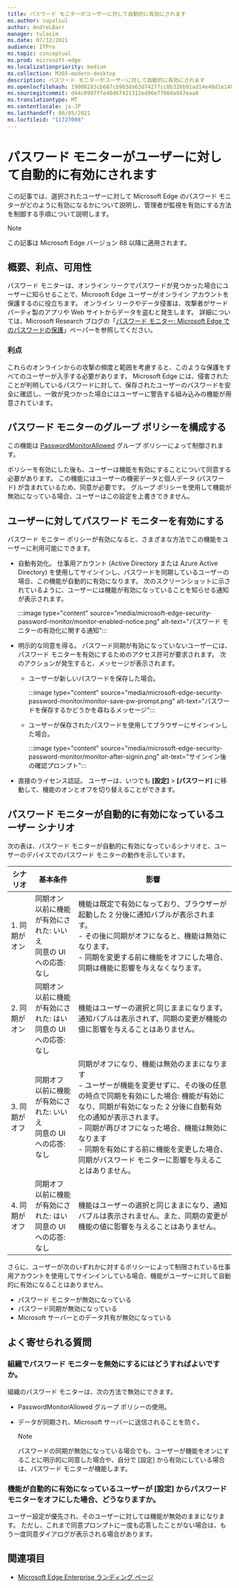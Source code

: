 ```yaml
---
title: パスワード モニターがユーザーに対して自動的に有効にされます
ms.author: supalsul
author: AndreLBarr
manager: tulasim
ms.date: 07/12/2021
audience: ITPro
ms.topic: conceptual
ms.prod: microsoft-edge
ms.localizationpriority: medium
ms.collection: M365-modern-desktop
description: パスワード モニターがユーザーに対して自動的に有効にされます
ms.openlocfilehash: 19008283cb687cb903da63d74277cc0b326b91ad14e48d1e14861d765d61479a
ms.sourcegitcommit: d44c0997ffe40d67421312ed96e7766da947eaa0
ms.translationtype: MT
ms.contentlocale: ja-JP
ms.lasthandoff: 08/05/2021
ms.locfileid: "11727098"
---
```

# <a name="password-monitor-auto-enabled-for-users"></a>パスワード モニターがユーザーに対して自動的に有効にされます

この記事では、選択されたユーザーに対して Microsoft Edge のパスワード モニターがどのように有効になるかについて説明し、管理者が監視を有効にする方法を制御する手順について説明します。

> [!NOTE]
> この記事は Microsoft Edge バージョン 88 以降に適用されます。

## <a name="introduction-benefits-and-availability"></a>概要、利点、可用性

パスワード モニターは、オンライン リークでパスワードが見つかった場合にユーザーに知らせることで、Microsoft Edge ユーザーがオンライン アカウントを保護するのに役立ちます。 オンライン リークやデータ侵害は、攻撃者がサード パーティ製のアプリや Web サイトからデータを盗むと発生します。 詳細については、Microsoft Research ブログの「[パスワード モニター: Microsoft Edge でのパスワードの保護](https://www.microsoft.com/research/blog/password-monitor-safeguarding-passwords-in-microsoft-edge/)」ペーパーを参照してください。

### <a name="benefits"></a>利点

これらのオンラインからの攻撃の頻度と範囲を考慮すると、このような保護をすべてのユーザーが入手する必要があります。 Microsoft Edge には、侵害されたことが判明しているパスワードに対して、保存されたユーザーのパスワードを安全に確認し、一致が見つかった場合にはユーザーに警告する組み込みの機能が用意されています。  

## <a name="configure-group-policy-for-password-monitor"></a>パスワード モニターのグループ ポリシーを構成する

この機能は [PasswordMonitorAllowed](./microsoft-edge-policies.md#passwordmonitorallowed) グループ ポリシーによって制御されます。

ポリシーを有効にした後も、ユーザーは機能を有効にすることについて同意する必要があります。 この機能にはユーザーの機密データと個人データ (パスワード) が含まれているため、同意が必要です。 グループ ポリシーを使用して機能が無効になっている場合、ユーザーはこの設定を上書きできません。  

## <a name="enabling-password-monitor-for-users"></a>ユーザーに対してパスワード モニターを有効にする

パスワード モニター ポリシーが有効になると、さまざまな方法でこの機能をユーザーに利用可能にできます。

- 自動有効化。 仕事用アカウント (Active Directory または Azure Active Directory) を使用してサインインし、パスワードを同期しているユーザーの場合、この機能が自動的に有効になります。 次のスクリーンショットに示されているように、ユーザーには機能が有効になっていることを知らせる通知が表示されます。

  :::image type="content" source="media/microsoft-edge-security-password-monitor/monitor-enabled-notice.png" alt-text="パスワード モニターの有効化に関する通知":::

-  明示的な同意を得る。 パスワード同期が有効になっていないユーザーには、パスワード モニターを有効にするためのアクセス許可が要求されます。 次のアクションが発生すると、メッセージが表示されます。
   - ユーザーが新しいパスワードを保存した場合。
 
     :::image type="content" source="media/microsoft-edge-security-password-monitor/monitor-save-pw-prompt.png" alt-text="パスワードを保存するかどうかを尋ねるメッセージ":::

   - ユーザーが保存されたパスワードを使用してブラウザーにサインインした場合。
  
     :::image type="content" source="media/microsoft-edge-security-password-monitor/monitor-after-signin.png" alt-text="サインイン後の確認プロンプト":::
   
- 直接のライセンス認証。 ユーザーは、いつでも **[設定]** > **[パスワード]** に移動して、機能のオンとオフを切り替えることができます。

## <a name="user-scenarios-with-password-monitor-auto-enabled"></a>パスワード モニターが自動的に有効になっているユーザー シナリオ

次の表は、パスワード モニターが自動的に有効になっているシナリオと、ユーザーのデバイスでのパスワード モニターの動作を示しています。

| シナリオ | 基本条件 | 影響 |
|--|--|--|
| 1. 同期がオン | 同期オン<br>以前に機能が有効にされた: いいえ<br>同意の UI への応答: なし | 機能は既定で有効になっており、ブラウザーが起動した 2 分後に通知バブルが表示されます。<br>- その後に同期がオフになると、機能は無効になります。<br>- 同期を変更する前に機能をオフにした場合、同期は機能に影響を与えなくなります。   |
| 2. 同期がオン | 同期オン<br>以前に機能が有効にされた: はい<br>同意の UI への応答: なし | 機能はユーザーの選択と同じままになります。  通知バブルは表示されず、同期の変更が機能の値に影響を与えることはありません。|
| 3. 同期がオフ | 同期オフ<br>以前に機能が有効にされた: いいえ<br>同意の UI への応答: なし | 同期がオフになり、機能は無効のままになります<br>- ユーザーが機能を変更せずに、その後の任意の時点で同期を有効にした場合: 機能が有効になり、同期が有効になった 2 分後に自動有効化の通知が表示されます。 <br> - 同期が再びオフになった場合、機能は無効になります <br>- 同期を有効にする前に機能を変更した場合、同期がパスワード モニターに影響を与えることはありません。  |  
| 4. 同期がオフ | 同期オフ<br>以前に機能が有効にされた: はい<br>同意の UI への応答: なし | 機能はユーザーの選択と同じままになり、通知バブルは表示されません。また、同期の変更が機能の値に影響を与えることはありません。  |

さらに、ユーザーが次のいずれかに対するポリシーによって制限されている仕事用アカウントを使用してサインインしている場合、機能がユーザーに対して自動的に有効になることはありません。

- パスワード モニターが無効になっている  
- パスワード同期が無効になっている
- Microsoft サーバーとのデータ共有が無効になっている

## <a name="frequently-asked-questions"></a>よく寄せられる質問

### <a name="how-can-password-monitor-be-disabled-for-my-organization"></a>組織でパスワード モニターを無効にするにはどうすればよいですか。

組織のパスワード モニターは、次の方法で無効にできます。
- PasswordMonitorAllowed グループ ポリシーの使用。
- データが同期され、Microsoft サーバーに送信されることを防ぐ。

  > [!NOTE]
  > パスワードの同期が無効になっている場合でも、ユーザーが機能をオンにすることに明示的に同意した場合や、自分で [設定] から有効にしている場合は、パスワード モニターが機能します。

### <a name="what-happens-if-a-user-for-whom-the-feature-has-been-auto-enabled-turns-password-monitor-off-via-settings"></a>機能が自動的に有効になっているユーザーが [設定] からパスワード モニターをオフにした場合、どうなりますか。

ユーザー設定が優先され、そのユーザーに対しては機能が無効のままになります。 ただし、これまで同意プロンプトに一度も応答したことがない場合は、もう一度同意ダイアログが表示される場合があります。

## <a name="see-also"></a>関連項目

- [Microsoft Edge Enterprise ランディング ページ](https://aka.ms/EdgeEnterprise)